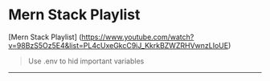 # Mern Stack Playlist 

[Mern Stack Playlist] (https://www.youtube.com/watch?v=98BzS5Oz5E4&list=PL4cUxeGkcC9iJ_KkrkBZWZRHVwnzLIoUE)

> Use .env to hid important variables
---